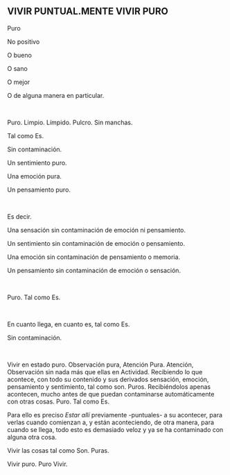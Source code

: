 ## VIVIR PUNTUAL.MENTE VIVIR PURO

Puro

No positivo

O bueno

O sano

O mejor

O de alguna manera en particular.

</br>

Puro. Limpio. Límpido. Pulcro. Sin manchas.

Tal como Es.

Sin contaminación.

Un sentimiento puro.

Una emoción pura.

Un pensamiento puro.

</br>

Es decir.

Una sensación sin contaminación de emoción ni pensamiento.

Un sentimiento sin contaminación de emoción o pensamiento.

Una emoción sin contaminación de pensamiento o memoria.

Un pensamiento sin contaminación de emoción o sensación.

</br>

Puro. Tal como Es.

</br>


En cuanto llega, en cuanto es, tal como Es.

Sin contaminación.

</br>

Vivir en estado puro.
Observación pura, Atención Pura.
Atención, Observación sin nada más que ellas en Actividad. Recibiendo lo que acontece, con todo su contenido y sus derivados sensación, emoción, pensamiento y sentimiento, tal como son. Puros.
Recibiéndolos apenas acontecen, mucho antes de que puedan contaminarse automáticamente con otras cosas.
Puro. Tal como Es.

Para ello es preciso _Estar allí_ previamente -puntuales- a su acontecer, para verlas cuando comienzan a, y están aconteciendo, de otra manera, para cuando se llega, todo esto es demasiado veloz y ya se ha contaminado con alguna otra cosa.

Vivir las cosas tal como Son. Puras.

Vivir puro. Puro Vivir.